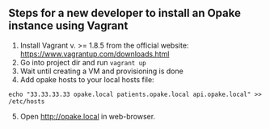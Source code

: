 ## Steps for a new developer to install an Opake instance using Vagrant

1. Install Vagrant v. >= 1.8.5 from the official website: https://www.vagrantup.com/downloads.html
2. Go into project dir and run ```vagrant up```
3. Wait until creating a VM and provisioning is done
4. Add opake hosts to your local hosts file:
```
echo "33.33.33.33 opake.local patients.opake.local api.opake.local" >> /etc/hosts
```
5. Open http://opake.local in web-browser.